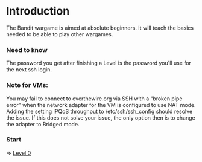 # Introduction
The Bandit wargame is aimed at absolute beginners. It will teach the basics needed to be able to play other wargames.

### Need to know
The password you get after finishing a Level is the password you'll use for the next ssh login.

### Note for VMs: 
You may fail to connect to overthewire.org via SSH with a “broken pipe error” when the network adapter for the VM is configured to use NAT mode. Adding the setting IPQoS throughput to /etc/ssh/ssh_config should resolve the issue. If this does not solve your issue, the only option then is to change the adapter to Bridged mode.
### Start
⇒ [Level 0](Level%200.md)
